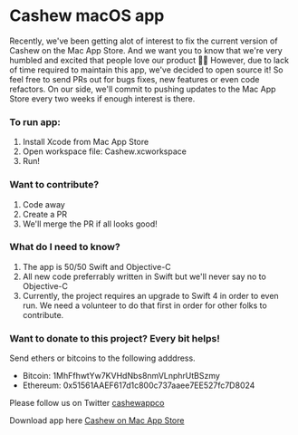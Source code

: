 # Cashew macOS app

Recently, we've been getting alot of interest to fix the current version of Cashew on the Mac App Store. And we want you to know that we're very humbled and excited that people love our product 🙏🏼 However, due to lack of time required to maintain this app, we've decided to open source it! So feel free to send PRs out for bugs fixes, new features or even code refactors. On our side, we'll commit to pushing updates to the Mac App Store every two weeks if enough interest is there. 

### To run app:
1. Install Xcode from Mac App Store
2. Open workspace file: Cashew.xcworkspace
3. Run!

### Want to contribute?
1. Code away
2. Create a PR
3. We'll merge the PR if all looks good!

### What do I need to know?
1. The app is 50/50 Swift and Objective-C
2. All new code preferrably written in Swift but we'll never say no to Objective-C
3. Currently, the project requires an upgrade to Swift 4 in order to even run. We need a volunteer to do that first in order for other folks to contribute.


### Want to donate to this project? Every bit helps!
Send ethers or bitcoins to the following adddress.

- Bitcoin: 1MhFfhwtYw7KVHdNbs8nmVLnphrUtBSzmy
- Ethereum: 0x51561AAEF617d1c800c737aaee7EE527fc7D8024

Please follow us on Twitter <a href="http://twitter.com/cashewappco">cashewappco</a>

Download app here <a href="https://itunes.apple.com/us/app/cashew/id1126100185?mt=12">Cashew on Mac App Store</a>
